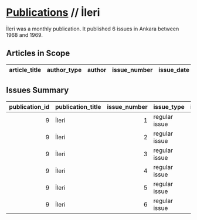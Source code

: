 # [Publications](firstlevel_publications.md) // İleri

İleri was a monthly publication. It published 6 issues in Ankara between 1968 and 1969.

## Articles in Scope

| article_title   | author_type   | author   | issue_number   | issue_date   | pages   |
|-----------------|---------------|----------|----------------|--------------|---------|

## Issues Summary

|   publication_id | publication_title   |   issue_number | issue_type    |   issue_year |   issue_month |   issue_day | printing_house_name   |
|-----------------:|:--------------------|---------------:|:--------------|-------------:|--------------:|------------:|:----------------------|
|                9 | İleri               |              1 | regular issue |         1968 |           nan |         nan | Not specified         |
|                9 | İleri               |              2 | regular issue |         1968 |            12 |          10 | Not specified         |
|                9 | İleri               |              3 | regular issue |         1969 |             1 |         nan | Not specified         |
|                9 | İleri               |              4 | regular issue |         1969 |             3 |          11 | Not specified         |
|                9 | İleri               |              5 | regular issue |         1969 |             5 |          23 | Not specified         |
|                9 | İleri               |              6 | regular issue |         1969 |             6 |          16 | Şenyuva Matbaası      |
